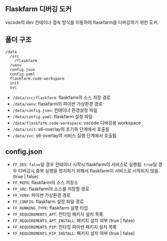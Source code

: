 ## Flaskfarm 디버깅 도커
vscode의 dev 컨테이너 접속 방식을 이용하여 flaskfarm을 디버깅하기 위한 도커.

## 폴더 구조
```
/data
  /src
    /flaskfarm
  /venv
  config.json
  config.yaml
  flaskfarm.code-workspace
  init
  svc
```
- `/data/src/flaskfarm`: flaskfarm의 소스 저장 경로
- `/data/venv`: flaskfarm의 파이썬 가상환경 경로
- `/data/config.json`: 컨테이너 환경설정 파일
- `/data/config.yaml`: flaskfarm 설정 파일
- `/data/flaskfarm.code-workspace`: vscode 디버깅용 workspace
- `/data/init`: s6-overlay의 초기화 단계에서 호출됨
- `/data/svc`: s6-overlay의 서비스 실행 단계에서 호출됨

## config.json
- `FF_DEV`: `false`일 경우 컨테이너 시작시 flaskfarm이 서비스로 실행됨. `true`일 경우 디버깅시 중복 실행을 방지하기 위해서 flaskfarm이 서비스로 시작되지 않음. (true | false)
- `FF_REPO`: flaskfarm의 소스 저장소
- `FF_SRC`: flaskfarm의 소스를 저장할 경로
- `FF_VENV`: 파이썬 가상환경 경로
- `FF_CONFIG`: flaskfarm 설정 파일 경로
- `FF_RUNNING_TYPE`: flaskfarm 실행 타입
- `FF_REQUIREMENTS_APT`: 런타임 패키지 설치 목록
- `FF_REQUIREMENTS_APT_INSTALL`: 패키치 설치 여부 (true | false)
- `FF_REQUIREMENTS_PIP`: 런타임 파이썬 패키지 설치 목록
- `FF_REQUIREMENTS_PIP_INSTALL`: 패키지 설치 여부 (true | false)
